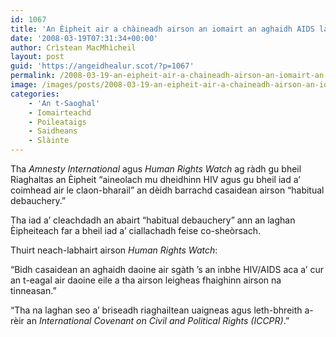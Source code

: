 ```yaml
---
id: 1067
title: 'An Èipheit air a chàineadh airson an iomairt an aghaidh AIDS lagachadh'
date: '2008-03-19T07:31:34+00:00'
author: Crìstean MacMhìcheil
layout: post
guid: 'https://angeidhealur.scot/?p=1067'
permalink: /2008-03-19-an-eipheit-air-a-chaineadh-airson-an-iomairt-an-aghaidh-aids-lagachadh/
image: /images/posts/2008-03-19-an-eipheit-air-a-chaineadh-airson-an-iomairt-an-aghaidh-aids-lagachadh.webp
categories:
    - 'An t-Saoghal'
    - Iomairteachd
    - Poileataigs
    - Saidheans
    - Slàinte
---
```


Tha *Amnesty International* agus *Human Rights Watch* ag ràdh gu bheil Riaghaltas an Èipheit “aineolach mu dheidhinn HIV agus gu bheil iad a’ coimhead air le claon-bharail” an dèidh barrachd casaidean airson “habitual debauchery.”

Tha iad a’ cleachdadh an abairt “habitual debauchery” ann an laghan Èipheiteach far a bheil iad a’ ciallachadh feise co-sheòrsach.

Thuirt neach-labhairt airson *Human Rights Watch*:

“Bidh casaidean an aghaidh daoine air sgàth ’s an inbhe HIV/AIDS aca a’ cur an t-eagal air daoine eile a tha airson leigheas fhaighinn airson na tinneasan.”

“Tha na laghan seo a’ briseadh riaghailtean uaigneas agus leth-bhreith a-rèir an *International Covenant on Civil and Political Rights (ICCPR)*.”
